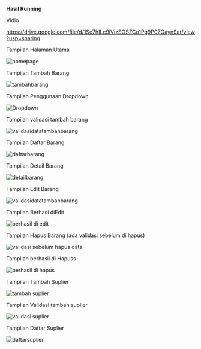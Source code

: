 **Hasil Running**

Vidio

https://drive.google.com/file/d/1Se7hILc9iVizSOSZCo1Pg9P0ZQayn9at/view?usp=sharing

Tampilan Halaman Utama

![homepage](https://github.com/user-attachments/assets/cced2ef1-cc60-4038-997d-77c5b4476758)




Tampilan Tambah Barang

![tambahbarang](https://github.com/user-attachments/assets/66b6bc45-bd5b-4fa5-9c06-c40d87bc828f)




Tampilan Penggunaan Dropdown

![Dropdown](https://github.com/user-attachments/assets/da57be37-66d5-44a6-a784-7acee017fa49)




Tampilan validasi tambah barang

![validasidatatambahbarang](https://github.com/user-attachments/assets/bd091a2f-f3a9-48af-9712-1c2ce7b0755e)




Tampilan Daftar Barang

![daftarbarang](https://github.com/user-attachments/assets/107339df-5517-4029-a50d-f0f008edbd9c)




Tampilan Detail Barang

![detailbarang](https://github.com/user-attachments/assets/b5778f2b-236d-4bb7-aea1-249930fb6464)




Tampilan Edit Barang

![validasidatatambahbarang](https://github.com/user-attachments/assets/b658b394-5809-4bb3-8002-6d2d5a338d81)




Tampilan Berhasi diEdit

![berhasil di edit](https://github.com/user-attachments/assets/ef791aef-c2ce-4e5e-b2eb-8699588b97d8)




Tampilan Hapus Barang (ada validasi sebelum di hapus)

![validasi sebelum hapus data](https://github.com/user-attachments/assets/5b31c7bb-e351-461d-b34a-5ed2f5bac695)




Tampilan berhasil di Hapuss

![berhasil di hapus](https://github.com/user-attachments/assets/f473ba4a-faf3-4736-b2a6-d67ae971aaee)




Tampilan Tambah Suplier

![tambah suplier](https://github.com/user-attachments/assets/c1b9fb2c-4b72-4fa4-8177-5644fb666666)




Tampilan Validasi tambah suplier

![validasi suplier](https://github.com/user-attachments/assets/f7fd723a-ccf4-438d-ade5-465a7f225c9f)




Tampilan Daftar Suplier

![daftarsuplier](https://github.com/user-attachments/assets/e8ddff1c-ac1e-476f-8d20-08c062be30e5)










